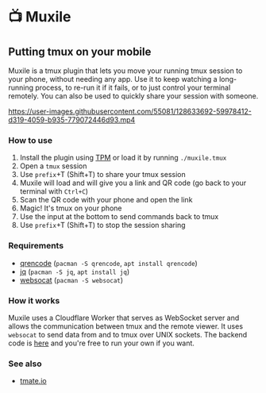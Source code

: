 # 📺 Muxile

## Putting tmux on your mobile

Muxile is a tmux plugin that lets you move your running tmux session to your phone, without needing any app. Use it to keep watching a long-running process, to re-run it if it fails, or to just control your terminal remotely. You can also be used to quickly share your session with someone.

https://user-images.githubusercontent.com/55081/128633692-59978412-d319-4059-b935-779072446d93.mp4

### How to use

1. Install the plugin using [TPM](https://github.com/tmux-plugins/tpm) or load it by running `./muxile.tmux`
1. Open a `tmux` session
1. Use `prefix`+T (Shift+T) to share your tmux session
1. Muxile will load and will give you a link and QR code (go back to your terminal with `Ctrl+C`)
1. Scan the QR code with your phone and open the link
1. Magic! It's tmux on your phone
1. Use the input at the bottom to send commands back to tmux
1. Use `prefix`+T (Shift+T) to stop the session sharing

### Requirements

-   [qrencode](https://fukuchi.org/works/qrencode/) (`pacman -S qrencode`, `apt install qrencode`)
-   [jq](https://github.com/stedolan/jq) (`pacman -S jq`, `apt install jq`)
-   [websocat](https://github.com/vi/websocat/) (`pacman -S websocat`)

### How it works

Muxile uses a Cloudflare Worker that serves as WebSocket server and allows the communication between tmux and the remote viewer. It uses `websocat` to send data from and to tmux over UNIX sockets. The backend code is [here](https://github.com/bjesus/muxile-worker) and you're free to run your own if you want.

### See also

-   [tmate.io](tmate.io)
